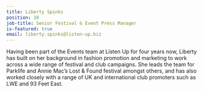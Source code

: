 ```yaml
---
title: Liberty Spinks
position: 10
job-title: Senior Festival & Event Press Manager
is-featured: true
email: liberty.spinks@listen-up.biz
---
```


Having been part of the Events team at Listen Up for four years now, Liberty has built on her background in fashion promotion and marketing to work across a wide range of festival and club campaigns. She leads the team for Parklife and Annie Mac’s Lost & Found festival amongst others, and has also worked closely with a range of UK and international club promoters such as LWE and 93 Feet East.

